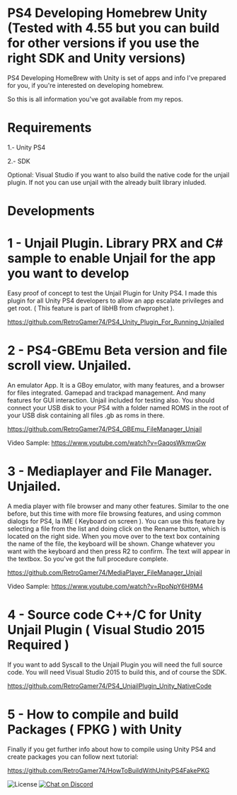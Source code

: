 # PS4 Developing Homebrew Unity (Tested with 4.55 but you can build for other versions if you use the right SDK and Unity versions)
PS4 Developing HomeBrew with Unity is set of apps and info I've prepared for you, if you're interested on developing homebrew.

So this is all information you've got available from my repos.

Requirements
============

1.- Unity PS4

2.- SDK

Optional: Visual Studio if you want to also build the native code for the unjail plugin. If not you can use unjail with the already built library inluded.


Developments
============

1 - Unjail Plugin. Library PRX and C# sample to enable Unjail for the app you want to develop
=========================================================================================

Easy proof of concept to test the Unjail Plugin for Unity PS4. I made this plugin for all Unity PS4 developers to allow an app escalate privileges and get root. ( This feature is part of libHB from cfwprophet ).

https://github.com/RetroGamer74/PS4_Unity_Plugin_For_Running_Unjailed

2 - PS4-GBEmu Beta version and file scroll view. Unjailed.
==========================================================

An emulator App. It is a GBoy emulator, with many features, and a browser for files integrated. Gamepad and trackpad management. And many features for GUI interaction. Unjail included for testing also. You should connect your USB disk to your PS4 with a folder named ROMS in the root of your USB disk containing all files .gb as roms in there.

https://github.com/RetroGamer74/PS4_GBEmu_FileManager_Unjail

Video Sample: https://www.youtube.com/watch?v=GaqosWkmwGw

3 - Mediaplayer and File Manager. Unjailed.
===========================================

A media player with file browser and many other features. Similar to the one before, but this time with more file browsing features, and using common dialogs for PS4, la IME ( Keyboard on screen ). You can use this feature by selecting a file from the list and doing click on the Rename button, which is located on the right side. When you move over to the text box containing the name of the file, the keyboard will be shown. Change whatever you want with the keyboard and then press R2 to confirm. The text will appear in the textbox. So you've got the full procedure complete.

https://github.com/RetroGamer74/MediaPlayer_FileManager_Unjail

Video Sample: https://www.youtube.com/watch?v=RpoNpY6H9M4

4 - Source code C++/C for Unity Unjail Plugin ( Visual Studio 2015 Required )
=============================================================================

If you want to add Syscall to the Unjail Plugin you will need the full source code. You will need Visual Studio 2015 to build this, and of course the SDK.

https://github.com/RetroGamer74/PS4_UnjailPlugin_Unity_NativeCode


5 - How to compile and build Packages ( FPKG ) with Unity
=========================================================

Finally if you get further info about how to compile using Unity PS4 and create packages you can follow next tutorial:

https://github.com/RetroGamer74/HowToBuildWithUnityPS4FakePKG

![License](https://img.shields.io/badge/License-GPLv2-blue.svg)
[![Chat on Discord](https://camo.githubusercontent.com/b4175720ede4f2621aa066ffbabb70ae30044679/68747470733a2f2f696d672e736869656c64732e696f2f62616467652f636861742d446973636f72642d627269676874677265656e2e737667)](https://discordapp.com/invite/cUnjkPH)
